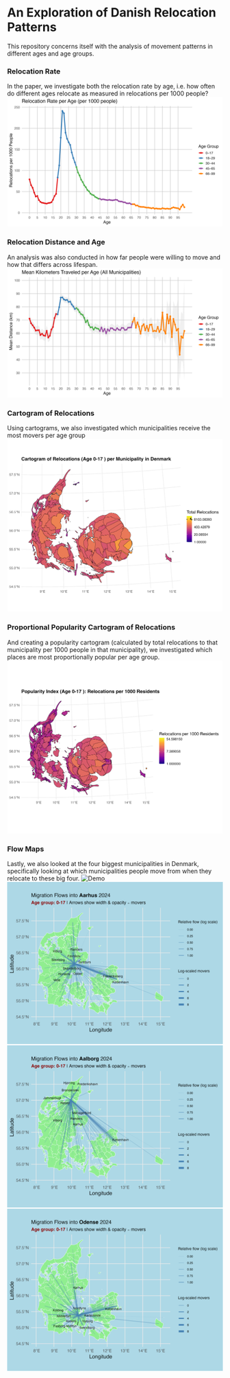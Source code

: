# **An Exploration of Danish Relocation Patterns** 


This repository concerns itself with the analysis of movement patterns in different ages and age groups.

### Relocation Rate
In the paper, we investigate both the relocation rate by age, i.e. how often do different ages relocate as measured in relocations per 1000 people?
![Model Architecture](out/relocation_rate_by_age.png)


### Relocation Distance and Age
An analysis was also conducted in how far people were willing to move and how that differs across lifespan.
![Model Architecture](out/mean_distance_by_age_colored.png)


### Cartogram of Relocations
Using cartograms, we also investigated which municipalities receive the most movers per age group
![Demo](gifs/relocation_cartogram.gif)


### Proportional Popularity Cartogram of Relocations
And creating a popularity cartogram (calculated by total relocations to that municipality per 1000 people in that municipality), we investigated which places are most proportionally popular per age group.
![Demo](gifs/popularity_cartogram.gif)


### Flow Maps
Lastly, we also looked at the four biggest municipalities in Denmark, specifically looking at which municipalities people move from when they relocate to these big four.
![Demo](gifs/migration_flows_København.gif)
![Demo](gifs/migration_flows_Aarhus.gif)
![Demo](gifs/migration_flows_Aalborg.gif)
![Demo](gifs/migration_flows_Odense.gif)
